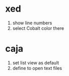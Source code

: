# xed
1. show line numbers
2. select Cobalt color there

# caja
1. set list view as default
2. define to open text files
